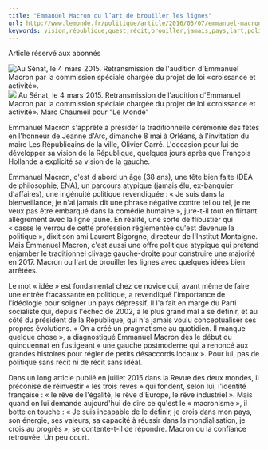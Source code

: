 ```yaml
---
title: "Emmanuel Macron ou l’art de brouiller les lignes"
url: http://www.lemonde.fr/politique/article/2016/05/07/emmanuel-macron-ou-l-art-de-brouiller-les-lignes_4915258_823448.html
keywords: vision,république,quest,récit,brouiller,jamais,pays,lart,politique,rêve,lignes,emmanuel,macron
---
```

Article réservé aux abonnés

![Au Sénat, le 4  mars  2015. Retransmission de l'audition d'Emmanuel Macron par la commission spéciale chargée du projet de loi « croissance et activité ».](https://img.lemde.fr/2016/05/06/0/0/4256/2832/688/0/60/0/9c0e2d6_1857-1mosn9o.JPG) ![](https://img.lemde.fr/2016/05/06/0/0/4256/2832/688/0/60/0/9c0e2d6_1857-1mosn9o.JPG) Au Sénat, le 4  mars  2015. Retransmission de l'audition d'Emmanuel Macron par la commission spéciale chargée du projet de loi « croissance et activité ». Marc Chaumeil pour \"Le Monde\"

Emmanuel Macron s'apprête à présider la traditionnelle cérémonie des fêtes en l'honneur de Jeanne d'Arc, dimanche 8 mai à Orléans, à l'invitation du maire Les Républicains de la ville, Olivier Carré. L'occasion pour lui de développer sa vision de la République, quelques jours après que François Hollande a explicité sa vision de la gauche.

Emmanuel Macron, c'est d'abord un âge (38 ans), une tête bien faite (DEA de philosophie, ENA), un parcours atypique (jamais élu, ex-banquier d'affaires), une ingénuité politique revendiquée : « Je suis dans la bienveillance, je n'ai jamais dit une phrase négative contre tel ou tel, je ne veux pas être embarqué dans la comédie humaine », jure-t-il tout en flirtant allègrement avec la ligne jaune. En réalité, une sorte de flibustier qui « casse le verrou de cette profession réglementée qu'est devenue la politique », dixit son ami Laurent Bigorgne, directeur de l'Institut Montaigne. Mais Emmanuel Macron, c'est aussi une offre politique atypique qui prétend enjamber le traditionnel clivage gauche-droite pour construire une majorité en 2017. Macron ou l'art de brouiller les lignes avec quelques idées bien arrêtées.

Le mot « idée » est fondamental chez ce novice qui, avant même de faire une entrée fracassante en politique, a revendiqué l'importance de l'idéologie pour soigner un pays dépressif. Il l'a fait en marge du Parti socialiste qui, depuis l'échec de 2002, a le plus grand mal à se définir, et au côté du président de la République, qui n'a jamais voulu conceptualiser ses propres évolutions. « On a créé un pragmatisme au quotidien. Il manque quelque chose », a diagnostiqué Emmanuel Macron dès le début du quinquennat en fustigeant « une gauche postmoderne qui a renoncé aux grandes histoires pour régler de petits désaccords locaux ». Pour lui, pas de politique sans récit ni de récit sans idéal.

Dans un long article publié en juillet 2015 dans la Revue des deux mondes, il préconise de réinvestir « les trois rêves » qui fondent, selon lui, l'identité française : « le rêve de l'égalité, le rêve d'Europe, le rêve industriel ». Mais quand on lui demande aujourd'hui de dire ce qu'est le « macronisme », il botte en touche : « Je suis incapable de le définir, je crois dans mon pays, son énergie, ses valeurs, sa capacité à réussir dans la mondialisation, je crois au progrès », se contente-t-il de répondre. Macron ou la confiance retrouvée. Un peu court.
